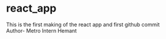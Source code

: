 # react_app
This is the first making of the react app and first github commit
<br>
Author- Metro Intern Hemant 
